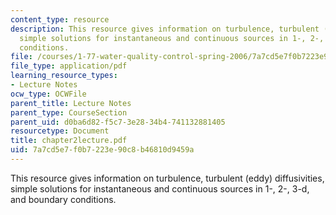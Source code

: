 ```yaml
---
content_type: resource
description: This resource gives information on turbulence, turbulent (eddy) diffusivities,
  simple solutions for instantaneous and continuous sources in 1-, 2-, 3-d, and boundary
  conditions.
file: /courses/1-77-water-quality-control-spring-2006/7a7cd5e7f0b7223e90c8b46810d9459a_chapter2lecture.pdf
file_type: application/pdf
learning_resource_types:
- Lecture Notes
ocw_type: OCWFile
parent_title: Lecture Notes
parent_type: CourseSection
parent_uid: d0ba6d82-f5c7-3e28-34b4-741132881405
resourcetype: Document
title: chapter2lecture.pdf
uid: 7a7cd5e7-f0b7-223e-90c8-b46810d9459a
---
```

This resource gives information on turbulence, turbulent (eddy) diffusivities, simple solutions for instantaneous and continuous sources in 1-, 2-, 3-d, and boundary conditions.

